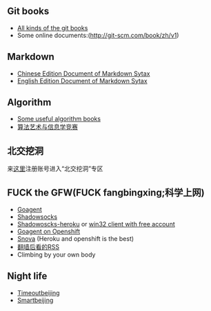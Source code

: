 Git books
----
* [All kinds of the git books](/books/git)
* Some online documents:(http://git-scm.com/book/zh/v1)

Markdown
----
* [Chinese Edition Document of Markdown Sytax](http://wowubuntu.com/markdown/)
* [English Edition Document of Markdown Sytax](http://daringfireball.net/projects/markdown/syntax)


Algorithm
----
* [Some useful algorithm books](/books/algorithm)
* [算法艺术与信息学竞赛](https://github.com/oeddyo/algorithm/blob/master/resources/%E7%AE%97%E6%B3%95%E8%89%BA%E6%9C%AF%E4%B8%8E%E4%BF%A1%E6%81%AF%E5%AD%A6%E7%AB%9E%E8%B5%9B%EF%BC%88%E5%88%98%E6%B1%9D%E4%BD%B3%E3%80%81%E9%BB%84%E4%BA%AE%20%E7%9D%80%EF%BC%89.pdf)

北交挖洞
----
来[这里](https://1008rjsx.tk)注册账号进入“北交挖洞”专区

FUCK the GFW(FUCK fangbingxing;科学上网)
----
* [Goagent](https://github.com/goagent/goagent)
* [Shadowsocks](https://github.com/clowwindy/shadowsocks)
* [Shadowoscks-heroku](https://github.com/wssbwssbwssb/shadowsocks-heroku) or [win32 client with free account](https://dropbox-b9attwnik5i4innz.rhcloud.com/)
* [Goagent on Openshift](https://github.com/wssbwssbwssb/goagent-rhc)
* [Snova](https://code.google.com/p/snova/) (Heroku and openshift is the best)
* [翻墙后看的RSS](http://1008rjsx.tk/39-fan-qiang-hou-derss-ding-yue-yuan)
* Climbing by your own body

Night life
----
* [Timeoutbeijing](http://www.timeoutbeijing.com/)
* [Smartbeijing](http://www.smartbeijing.com/)
